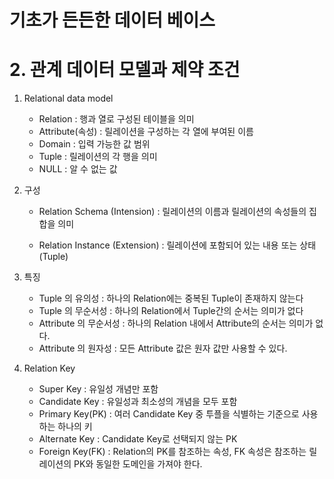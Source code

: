 # 기초가 든든한 데이터 베이스

# 2. 관계 데이터 모델과 제약 조건

1. Relational data model

   * Relation : 행과 열로 구성된 테이블을 의미
   * Attribute(속성) : 릴레이션을 구성하는 각 열에 부여된 이름
   * Domain : 입력 가능한 값 범위
   * Tuple : 릴레이션의 각 행을 의미
   * NULL : 알 수 없는 값

2. 구성

   * Relation Schema (Intension) : 릴레이션의 이름과 릴레이션의 속성들의 집합을 의미

   * Relation Instance (Extension) : 릴레이션에 포함되어 있는 내용 또는 상태(Tuple)

3. 특징

   * Tuple 의 유의성 : 하나의 Relation에는 중복된 Tuple이 존재하지 않는다
   * Tuple 의 무순서성 :  하나의 Relation에서 Tuple간의 순서는 의미가 없다
   * Attribute 의 무순서성 : 하나의 Relation 내에서 Attribute의 순서는 의미가 없다.
   * Attribute 의 원자성 : 모든 Attribute 값은 원자 값만 사용할 수 있다.

4. Relation Key

   * Super Key : 유일성 개념만 포함
   * Candidate Key : 유일성과 최소성의 개념을 모두 포함
   * Primary Key(PK) : 여러 Candidate Key 중 투플을 식별하는 기준으로 사용하는 하나의 키
   * Alternate Key : Candidate Key로 선택되지 않는 PK
   * Foreign Key(FK) : Relation의 PK를 참조하는 속성, FK 속성은 참조하는 릴레이션의 PK와 동일한 도메인을 가져야 한다.


